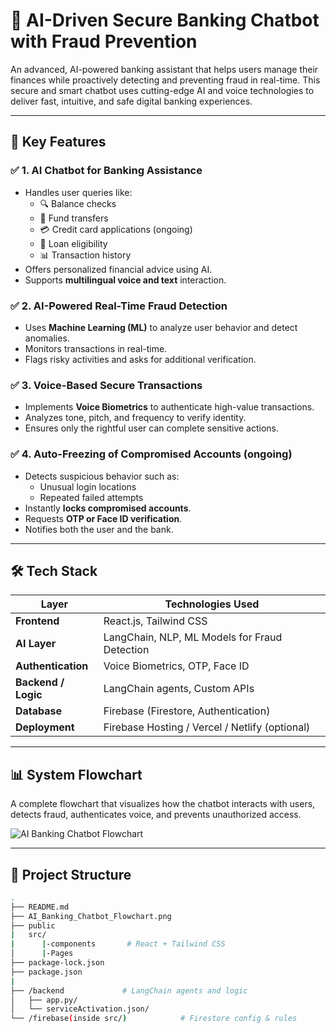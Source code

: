 # 🚀 AI-Driven Secure Banking Chatbot with Fraud Prevention

An advanced, AI-powered banking assistant that helps users manage their finances while proactively detecting and preventing fraud in real-time. This secure and smart chatbot uses cutting-edge AI and voice technologies to deliver fast, intuitive, and safe digital banking experiences.

---

## 🧠 Key Features

### ✅ 1. AI Chatbot for Banking Assistance
- Handles user queries like:
  - 🔍 Balance checks
  - 💸 Fund transfers
  - 💳 Credit card applications (ongoing)
  - 📄 Loan eligibility
  - 📊 Transaction history
- Offers personalized financial advice using AI.
- Supports **multilingual voice and text** interaction.

### ✅ 2. AI-Powered Real-Time Fraud Detection
- Uses **Machine Learning (ML)** to analyze user behavior and detect anomalies.
- Monitors transactions in real-time.
- Flags risky activities and asks for additional verification.

### ✅ 3. Voice-Based Secure Transactions
- Implements **Voice Biometrics** to authenticate high-value transactions.
- Analyzes tone, pitch, and frequency to verify identity.
- Ensures only the rightful user can complete sensitive actions.

### ✅ 4. Auto-Freezing of Compromised Accounts (ongoing)
- Detects suspicious behavior such as:
  - Unusual login locations
  - Repeated failed attempts
- Instantly **locks compromised accounts**.
- Requests **OTP or Face ID verification**.
- Notifies both the user and the bank.

---

## 🛠️ Tech Stack

| Layer            | Technologies Used                                      |
|------------------|--------------------------------------------------------|
| **Frontend**     | React.js, Tailwind CSS                                 |
| **AI Layer**     | LangChain, NLP, ML Models for Fraud Detection          |
| **Authentication** | Voice Biometrics, OTP, Face ID                       |
| **Backend / Logic** | LangChain agents, Custom APIs                      |
| **Database**     | Firebase (Firestore, Authentication)                   |
| **Deployment**   | Firebase Hosting / Vercel / Netlify (optional)         |

---

## 📊 System Flowchart

A complete flowchart that visualizes how the chatbot interacts with users, detects fraud, authenticates voice, and prevents unauthorized access.

![AI Banking Chatbot Flowchart](./AI_Banking_Chatbot_Flowchart.png)

---

## 📁 Project Structure

```bash
.
├── README.md
├── AI_Banking_Chatbot_Flowchart.png
├── public
|   src/
|      |-components       # React + Tailwind CSS
│      |-Pages
├── package-lock.json
├── package.json
|
├── /backend             # LangChain agents and logic
│   ├── app.py/
│   └── serviceActivation.json/
└── /firebase(inside src/)            # Firestore config & rules
 
